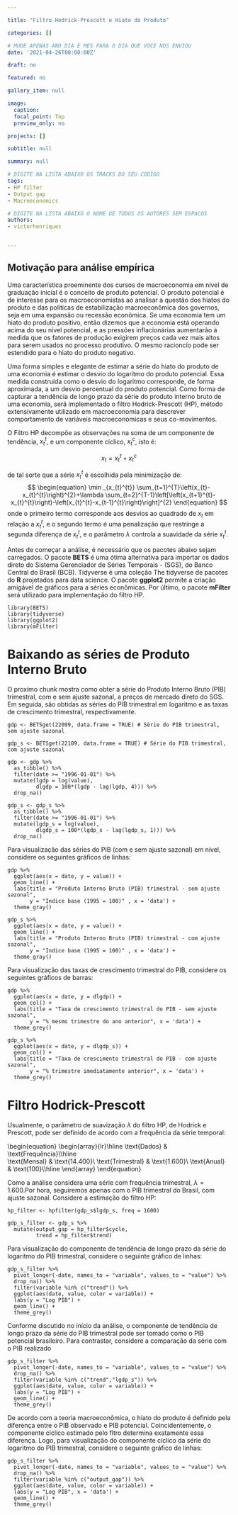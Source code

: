 ```yaml
---

title: "Filtro Hodrick-Prescott e Hiato do Produto"

categories: []

# MUDE APENAS ANO DIA E MES PARA O DIA QUE VOCE NOS ENVIOU
date: '2021-04-26T00:00:00Z' 

draft: no

featured: no

gallery_item: null

image:
  caption: 
  focal_point: Top
  preview_only: no

projects: []

subtitle: null

summary: null

# DIGITE NA LISTA ABAIXO OS TRACKS DO SEU CODIGO
tags: 
- HP filter
- Output gap
- Macroeconomics

# DIGITE NA LISTA ABAIXO O NOME DE TODOS OS AUTORES SEM ESPACOS
authors:
- victorhenriques


---
```


## Motivação para análise empírica

Uma característica proeminente dos cursos de macroeconomia em nível de graduação inicial é o conceito de produto potencial. O produto potencial é de interesse para os macroeconomistas ao analisar a questão dos hiatos do produto e das políticas de estabilização macroeconômica dos governos, seja em uma expansão ou recessão econômica. Se uma economia tem um hiato do produto positivo, então dizemos que a economia está operando acima do seu nível potencial, e as pressões inflacionárias aumentarão à medida que os fatores de produção exigirem preços cada vez mais altos para serem usados no processo produtivo. O mesmo racioncío pode ser estendido para o hiato do produto negativo.

Uma forma simples e elegante de estimar a série do hiato do produto de uma economia é estimar o desvio do logaritmo do produto potencial. Essa medida construída como o desvio do logaritmo corresponde, de forma aproximada, a um desvio percentual do produto potencial. Como forma de capturar a tendência de longo prazo da série do produto interno bruto de uma economia, será implementado o filtro Hodrick-Prescott (HP), método extensivamente utilizado em macroeconomia para descrever comportamento de variáveis macroeconomicas e seus co-movimentos. 

O Filtro HP decompõe as observações na soma de um componente de tendência, $x_{t}^{t}$, e um componente cíclico, $x_{t}^{c}$, isto é:

$$
\begin{equation}
x_{t}=x_{t}^{t}+x_{t}^{c}
\end{equation}
$$

de tal sorte que a série $x_{t}^{t}$ é escolhida pela minimização de:
$$
\begin{equation}
\min _{x_{t}^{t}} \sum_{t=1}^{T}\left(x_{t}-x_{t}^{t}\right)^{2}+\lambda \sum_{t=2}^{T-1}\left[\left(x_{t+1}^{t}-x_{t}^{t}\right)-\left(x_{t}^{t}-x_{t-1}^{t}\right)\right]^{2}
\end{equation}
$$
onde o primeiro termo corresponde aos desvios ao quadrado de $x_{t}$ em relação a $x_{t}^{t}$, e o segundo termo é uma penalização que restringe a segunda diferença de $x_{t}^{t}$, e o parâmetro $\lambda$ controla a suavidade da série $x_{t}^{t}$.


Antes de começar a análise, é necessário que os pacotes abaixo sejam carregados. O pacote **BETS** é uma ótima alternativa para importar os dados direto do Sistema Gerenciador de Séries Temporais - (SGS), do Banco Central do Brasil (BCB). Tidyverse é uma coleção The tidyverse de pacotes do **R** projetados para data science. O pacote **ggplot2** permite a criação amigável de gráficos para a séries econômicas. Por último, o pacote **mFilter** será utilizado para implementação do filtro HP.

```{r message=FALSE, warning=FALSE}
library(BETS)
library(tidyverse)
library(ggplot2)
library(mFilter)
```

# Baixando as séries de Produto Interno Bruto

O proximo chunk mostra como obter a série do Produto Interno Bruto (PIB) trimestral, com e sem ajuste sazonal, a preços de mercado direto do SGS. Em seguida, são obtidas as séries do PIB trimestral em logaritmo e as taxas de crescimento trimestral, respectivamente.
```{r gdp, cache=TRUE}
gdp <- BETSget(22099, data.frame = TRUE) # Série do PIB trimestral, sem ajuste sazonal

gdp_s <- BETSget(22109, data.frame = TRUE) # Série do PIB trimestral, com ajuste sazonal

gdp <- gdp %>%
  as_tibble() %>%
  filter(date >= "1996-01-01") %>%
  mutate(lgdp = log(value),
         dlgdp = 100*(lgdp - lag(lgdp, 4))) %>%
  drop_na()

gdp_s <- gdp_s %>%
  as_tibble() %>%
  filter(date >= "1996-01-01") %>%
  mutate(lgdp_s = log(value),
         dlgdp_s = 100*(lgdp_s - lag(lgdp_s, 1))) %>%
  drop_na()
```

Para visualização das séries do PIB (com e sem ajuste sazonal) em nível, considere os seguintes gráficos de linhas:
```{r plot, cache=TRUE}
gdp %>% 
  ggplot(aes(x = date, y = value)) +
  geom_line() +
  labs(title = "Produto Interno Bruto (PIB) trimestral - sem ajuste sazonal",
       y = "Indice base (1995 = 100)" , x = 'data') + 
  theme_gray()

gdp_s %>% 
  ggplot(aes(x = date, y = value)) +
  geom_line() +
  labs(title = "Produto Interno Bruto (PIB) trimestral - com ajuste sazonal",
       y = "Indice base (1995 = 100)" , x = 'data') + 
  theme_gray()
```
Para visualização das taxas de crescimento trimestral do PIB, considere os seguintes gráficos de barras:
```{r growth_plot, cache=TRUE}
gdp %>% 
  ggplot(aes(x = date, y = dlgdp)) +
  geom_col() +
  labs(title = "Taxa de crescimento trimestral do PIB - sem ajuste sazonal",
       y = "% mesmo trimestre do ano anterior", x = 'data') + 
  theme_grey()

gdp_s %>% 
  ggplot(aes(x = date, y = dlgdp_s)) +
  geom_col() +
  labs(title = "Taxa de crescimento trimestral do PIB - com ajuste sazonal",
       y = "% trimestre imediatamente anterior", x = 'data') + 
  theme_grey()

```

# Filtro Hodrick-Prescott

Usualmente, o parâmetro de suavização $\lambda$ do filtro HP, de Hodrick e Prescott, pode ser definido de acordo com a frequência da série temporal:

\begin{equation}
  \begin{array}{lr}\hline
    \text{Dados} & \text{Frequência}\\\hline    
    \text{Mensal} & \text{14.400}\\
    \text{Trimestral} & \text{1.600}\\
    \text{Anual} & \text{100}\\\hline
  \end{array}
\end{equation}

Como a análise considera uma série com frequência trimestral, $\lambda = 1.600$.Por hora, seguiremos apenas com o PIB trimestral do Brasil, com ajuste sazonal. Considere a estimação do filtro HP:  

```{r filtro hp, cache=TRUE}
hp_filter <- hpfilter(gdp_s$lgdp_s, freq = 1600)

gdp_s_filter <- gdp_s %>%
  mutate(output_gap = hp_filter$cycle,
         trend = hp_filter$trend)
```

Para visualização do componente de tendência de longo prazo da série do logaritmo do PIB trimestral, considere o seguinte gráfico de linhas:
```{r trend, cache=TRUE}
gdp_s_filter %>% 
  pivot_longer(-date, names_to = "variable", values_to = "value") %>% 
  drop_na() %>% 
  filter(variable %in% c("trend")) %>% 
  ggplot(aes(date, value, color = variable)) +
  labs(y = "Log PIB") +
  geom_line() +
  theme_grey()
```

Conforme discutido no ínício da análise, o componente de tendência de longo prazo da série do PIB trimestral pode ser tomado como o PIB potencial brasileiro. Para contrastar, considere a comparação da série com o PIB realizado 
```{r trend, cache=TRUE}
gdp_s_filter %>% 
  pivot_longer(-date, names_to = "variable", values_to = "value") %>% 
  drop_na() %>% 
  filter(variable %in% c("trend","lgdp_s")) %>% 
  ggplot(aes(date, value, color = variable)) +
  labs(y = "Log PIB") +
  geom_line() +
  theme_grey()
```

De acordo com a teoria macroeconômica, o hiato do produto é definido pela diferença entre o PIB observado e PIB potencial. Coincidentemente, o componente cíclico estimado pelo fltro determina exatamente essa diferença. Logo, para visualização do componente cíclico da série do logaritmo do PIB trimestral, considere o seguinte gráfico de linhas:
```{r ciclico, cache=TRUE}
gdp_s_filter %>% 
  pivot_longer(-date, names_to = "variable", values_to = "value") %>% 
  drop_na() %>% 
  filter(variable %in% c("output_gap")) %>% 
  ggplot(aes(date, value, color = variable)) +
  labs(y = "Log PIB", x = 'data') +
  geom_line() +
  theme_grey()
```
